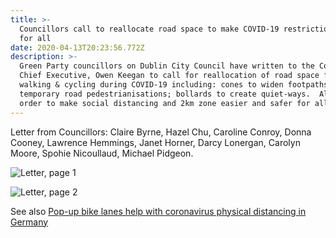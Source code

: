```yaml
---
title: >-
  Councillors call to reallocate road space to make COVID-19 restrictions safer
  for all
date: 2020-04-13T20:23:56.772Z
description: >-
  Green Party councillors on Dublin City Council have written to the Council's
  Chief Executive, Owen Keegan to call for reallocation of road space for
  walking & cycling during COVID-19 including: cones to widen footpaths;.
  temporary road pedestrianisations; bollards to create quiet-ways.  All in
  order to make social distancing and 2km zone easier and safer for all.
---
```

Letter from Councillors: Claire Byrne, Hazel Chu, Caroline Conroy, Donna Cooney, Lawrence Hemmings, Janet Horner, Darcy Lonergan, Carolyn Moore, Spohie Nicoullaud, Michael Pidgeon.

![Letter, page 1](/img/whatsapp-image-2020-04-13-at-18.54.13.jpeg)

![Letter, page 2](/img/whatsapp-image-2020-04-13-at-18.54.13-1-.jpeg)

See also [Pop-up bike lanes help with coronavirus physical distancing in Germany](https://www.theguardian.com/world/2020/apr/13/pop-up-bike-lanes-help-with-coronavirus-social-distancing-in-germany?CMP=Share_AndroidApp_WhatsApp)

